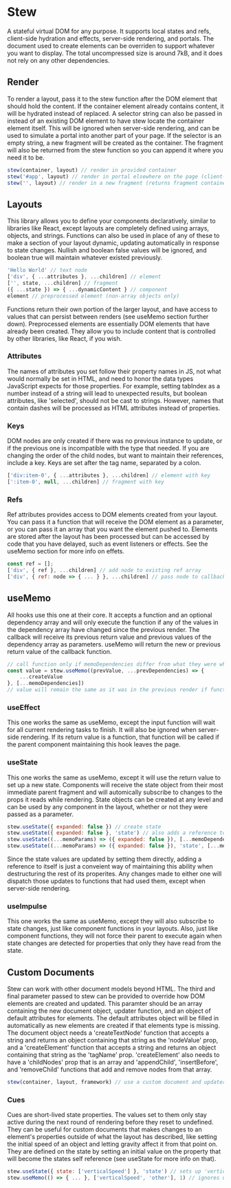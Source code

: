 # Stew
A stateful virtual DOM for any purpose. It supports local states and refs, client-side hydration and effects, server-side rendering, and portals. The document used to create elements can be overriden to support whatever you want to display. The total uncompressed size is around 7kB, and it does not rely on any other dependencies.

## Render
To render a layout, pass it to the stew function after the DOM element that should hold the content. If the container element already contains content, it will be hydrated instead of replaced. A selector string can also be passed in instead of an existing DOM element to have stew locate the container element itself. This will be ignored when server-side rendering, and can be used to simulate a portal into another part of your page. If the selector is an empty string, a new fragment will be created as the container. The fragment will also be returned from the stew function so you can append it where you need it to be.

```js
stew(container, layout) // render in provided container
stew('#app', layout) // render in portal elsewhere on the page (client-side only)
stew('', layout) // render in a new fragment (returns fragment container)
```

## Layouts
This library allows you to define your components declaratively, similar to libraries like React, except layouts are completely defined using arrays, objects, and strings. Functions can also be used in place of any of these to make a section of your layout dynamic, updating automatically in response to state changes. Nullish and boolean false values will be ignored, and boolean true will maintain whatever existed previously.

```js
'Hello World' // text node
['div', { ...attributes }, ...children] // element
['', state, ...children] // fragment
({ ...state }) => { ...dynamicContent } // component
element // preprocessed element (non-array objects only)
```

Functions return their own portion of the larger layout, and have access to values that can persist between renders (see useMemo section further down). Preprocessed elements are essentially DOM elements that have already been created. They allow you to include content that is controlled by other libraries, like React, if you wish.

### Attributes
The names of attributes you set follow their property names in JS, not what would normally be set in HTML, and need to honor the data types JavaScript expects for those properties. For example, setting tabIndex as a number instead of a string will lead to unexpected results, but boolean attributes, like 'selected', should not be cast to strings. However, names that contain dashes will be processed as HTML attributes instead of properties.

### Keys
DOM nodes are only created if there was no previous instance to update, or if the previous one is incompatible with the type that needed. If you are changing the order of the child nodes, but want to maintain their references, include a key. Keys are set after the tag name, separated by a colon.

```js
['div:item-0', { ...attributes }, ...children] // element with key
[':item-0', null, ...children] // fragment with key
```

### Refs
Ref attributes provides access to DOM elements created from your layout. You can pass it a function that will receive the DOM element as a parameter, or you can pass it an array that you want the element pushed to. Elements are stored after the layout has been processed but can be accessed by code that you have delayed, such as event listeners or effects. See the useMemo section for more info on effets.

```js
const ref = [];
['div', { ref }, ...children] // add node to existing ref array
['div', { ref: node => { ... } }, ...children] // pass node to callback
```

## useMemo
All hooks use this one at their core. It accepts a function and an optional dependency array and will only execute the function if any of the values in the dependency array have changed since the previous render. The callback will receive its previous return value and previous values of the dependency array as parameters. useMemo will return the new or previous return value of the callback function.

```js
// call function only if memoDependencies differ from what they were when this ran previously
const value = stew.useMemo((prevValue, ...prevDependencies) => {
	...createValue
}, [...memoDependencies])
// value will remain the same as it was in the previous render if function passed to useMemo isn't called
```

### useEffect
This one works the same as useMemo, except the input function will wait for all current rendering tasks to finish. It will also be ignored when server-side rendering. If its return value is a function, that function will be called if the parent component maintaining this hook leaves the page.

### useState
This one works the same as useMemo, except it will use the return value to set up a new state. Components will receive the state object from their most immediate parent fragment and will automically subscribe to changes to the props it reads while rendering. State objects can be created at any level and can be used by any component in the layout, whether or not they were passed as a parameter.

```js
stew.useState({ expanded: false }) // create state
stew.useState({ expanded: false }, 'state') // also adds a reference to itself under a name you choose
stew.useState((...memoParams) => ({ expanded: false }), [...memoDependencies]) // memoize state
stew.useState((...memoParams) => ({ expanded: false }), 'state', [...memoDependencies]) // add reference to itself and memoize
```

Since the state values are updated by setting them directly, adding a reference to itself is just a conveient way of maintaining this ability when destructuring the rest of its properites. Any changes made to either one will dispatch those updates to functions that had used them, except when server-side rendering.

### useImpulse
This one works the same as useMemo, except they will also subscribe to state changes, just like component functions in your layouts. Also, just like component functions, they will not force their parent to execute again when state changes are detected for properties that only they have read from the state.

## Custom Documents
Stew can work with other document models beyond HTML. The third and final parameter passed to stew can be provided to override how DOM elements are created and updated. This paramter should be an array containing the new document object, updater function, and an object of default attributes for elements. The default attributes object will be filled in automatically as new elements are created if that elements type is missing. The document object needs a 'createTextNode' function that accepts a string and returns an object containing that string as the 'nodeValue' prop, and a 'createElement' function that accepts a string and returns an object containing that string as the 'tagName' prop. 'createElement' also needs to have a 'childNodes' prop that is an array and 'appendChild', 'insertBefore', and 'removeChild' functions that add and remove nodes from that array.

```js
stew(container, layout, framework) // use a custom document and updater function
```

### Cues
Cues are short-lived state properties. The values set to them only stay active during the next round of rendering before they reset to undefined. They can be useful for custom documents that makes changes to an element's properties outside of what the layout has described, like setting the initial speed of an object and letting gravity affect it from that point on. They are defined on the state by setting an initial value on the property that will become the states self reference (see useState for more info on that).

```js
stew.useState({ state: ['verticalSpeed'] }, 'state') // sets up 'verticalSpeed' as a cue property
stew.useMemo(() => { ... }, ['verticalSpeed', 'other'], 1) // ignores undefined values for the first n items in dependency array
```
